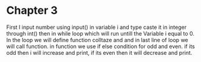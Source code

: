 # Chapter 3
First I input number using input() in variable i and type caste it in integer through int() then in while loop which will run untill the Variable i equal to 0. In the loop we will define function colltaze and and in last line of loop we will call function. in function we use if else condition for odd and even. if its odd then i will increase and print, if its even then it will decrease and print.